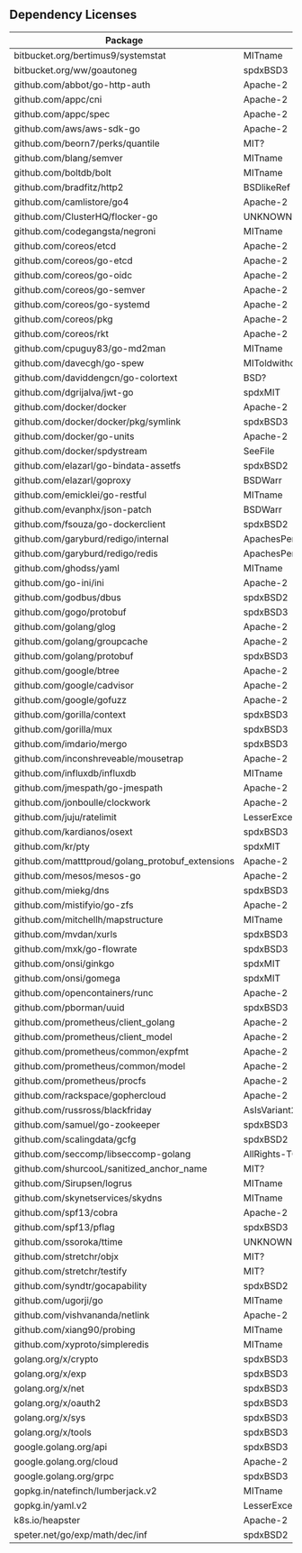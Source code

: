 Dependency Licenses
-------------------

Package | License
------- | -------
bitbucket.org/bertimus9/systemstat | MITname
bitbucket.org/ww/goautoneg | spdxBSD3
github.com/abbot/go-http-auth | Apache-2
github.com/appc/cni | Apache-2
github.com/appc/spec | Apache-2
github.com/aws/aws-sdk-go | Apache-2
github.com/beorn7/perks/quantile | MIT?
github.com/blang/semver | MITname
github.com/boltdb/bolt | MITname
github.com/bradfitz/http2 | BSDlikeRef
github.com/camlistore/go4 | Apache-2
github.com/ClusterHQ/flocker-go | UNKNOWN
github.com/codegangsta/negroni | MITname
github.com/coreos/etcd | Apache-2
github.com/coreos/go-etcd | Apache-2
github.com/coreos/go-oidc | Apache-2
github.com/coreos/go-semver | Apache-2
github.com/coreos/go-systemd | Apache-2
github.com/coreos/pkg | Apache-2
github.com/coreos/rkt | Apache-2
github.com/cpuguy83/go-md2man | MITname
github.com/davecgh/go-spew | MIToldwithoutSellandNoDocumentationRequi
github.com/daviddengcn/go-colortext | BSD?
github.com/dgrijalva/jwt-go | spdxMIT
github.com/docker/docker | Apache-2
github.com/docker/docker/pkg/symlink | spdxBSD3
github.com/docker/go-units | Apache-2
github.com/docker/spdystream | SeeFile
github.com/elazarl/go-bindata-assetfs | spdxBSD2
github.com/elazarl/goproxy | BSDWarr
github.com/emicklei/go-restful | MITname
github.com/evanphx/json-patch | BSDWarr
github.com/fsouza/go-dockerclient | spdxBSD2
github.com/garyburd/redigo/internal | ApachesPermLim
github.com/garyburd/redigo/redis | ApachesPermLim
github.com/ghodss/yaml | MITname
github.com/go-ini/ini | Apache-2
github.com/godbus/dbus | spdxBSD2
github.com/gogo/protobuf | spdxBSD3
github.com/golang/glog | Apache-2
github.com/golang/groupcache | Apache-2
github.com/golang/protobuf | spdxBSD3
github.com/google/btree | Apache-2
github.com/google/cadvisor | Apache-2
github.com/google/gofuzz | Apache-2
github.com/gorilla/context | spdxBSD3
github.com/gorilla/mux | spdxBSD3
github.com/imdario/mergo | spdxBSD3
github.com/inconshreveable/mousetrap | Apache-2
github.com/influxdb/influxdb | MITname
github.com/jmespath/go-jmespath | Apache-2
github.com/jonboulle/clockwork | Apache-2
github.com/juju/ratelimit | LesserExceptionGPLVer3-TOOLONG
github.com/kardianos/osext | spdxBSD3
github.com/kr/pty | spdxMIT
github.com/matttproud/golang_protobuf_extensions | Apache-2
github.com/mesos/mesos-go | Apache-2
github.com/miekg/dns | spdxBSD3
github.com/mistifyio/go-zfs | Apache-2
github.com/mitchellh/mapstructure | MITname
github.com/mvdan/xurls | spdxBSD3
github.com/mxk/go-flowrate | spdxBSD3
github.com/onsi/ginkgo | spdxMIT
github.com/onsi/gomega | spdxMIT
github.com/opencontainers/runc | Apache-2
github.com/pborman/uuid | spdxBSD3
github.com/prometheus/client_golang | Apache-2
github.com/prometheus/client_model | Apache-2
github.com/prometheus/common/expfmt | Apache-2
github.com/prometheus/common/model | Apache-2
github.com/prometheus/procfs | Apache-2
github.com/rackspace/gophercloud | Apache-2
github.com/russross/blackfriday | AsIsVariant2-TOOLONG
github.com/samuel/go-zookeeper | spdxBSD3
github.com/scalingdata/gcfg | spdxBSD2
github.com/seccomp/libseccomp-golang | AllRights-TOOLONG
github.com/shurcooL/sanitized_anchor_name | MIT?
github.com/Sirupsen/logrus | MITname
github.com/skynetservices/skydns | MITname
github.com/spf13/cobra | Apache-2
github.com/spf13/pflag | spdxBSD3
github.com/ssoroka/ttime | UNKNOWN
github.com/stretchr/objx | MIT?
github.com/stretchr/testify | MIT?
github.com/syndtr/gocapability | spdxBSD2
github.com/ugorji/go | MITname
github.com/vishvananda/netlink | Apache-2
github.com/xiang90/probing | MITname
github.com/xyproto/simpleredis | MITname
golang.org/x/crypto | spdxBSD3
golang.org/x/exp | spdxBSD3
golang.org/x/net | spdxBSD3
golang.org/x/oauth2 | spdxBSD3
golang.org/x/sys | spdxBSD3
golang.org/x/tools | spdxBSD3
google.golang.org/api | spdxBSD3
google.golang.org/cloud | Apache-2
google.golang.org/grpc | spdxBSD3
gopkg.in/natefinch/lumberjack.v2 | MITname
gopkg.in/yaml.v2 | LesserExceptionGPLVer3-TOOLONG
k8s.io/heapster | Apache-2
speter.net/go/exp/math/dec/inf | spdxBSD2
